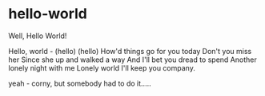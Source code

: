 # hello-world
Well, Hello World!

Hello, world - (hello) (hello)
How'd things go for you today
Don't you miss her
Since she up and walked a way
And I'll bet you dread to spend
Another lonely night with me
Lonely world
I'll keep you company. 

yeah - corny, but somebody had to do it.....
